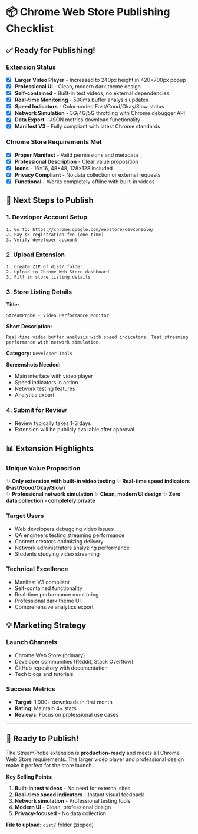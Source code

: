 # 📦 Chrome Web Store Publishing Checklist

## ✅ **Ready for Publishing!**

### **Extension Status**
- [x] **Larger Video Player** - Increased to 240px height in 420×700px popup
- [x] **Professional UI** - Clean, modern dark theme design
- [x] **Self-contained** - Built-in test videos, no external dependencies
- [x] **Real-time Monitoring** - 500ms buffer analysis updates
- [x] **Speed Indicators** - Color-coded Fast/Good/Okay/Slow status
- [x] **Network Simulation** - 3G/4G/5G throttling with Chrome debugger API
- [x] **Data Export** - JSON metrics download functionality
- [x] **Manifest V3** - Fully compliant with latest Chrome standards

### **Chrome Store Requirements Met**
- [x] **Proper Manifest** - Valid permissions and metadata
- [x] **Professional Description** - Clear value proposition
- [x] **Icons** - 16×16, 48×48, 128×128 included
- [x] **Privacy Compliant** - No data collection or external requests
- [x] **Functional** - Works completely offline with built-in videos

## 🚀 **Next Steps to Publish**

### 1. **Developer Account Setup**
```
1. Go to: https://chrome.google.com/webstore/devconsole/
2. Pay $5 registration fee (one-time)
3. Verify developer account
```

### 2. **Upload Extension**
```
1. Create ZIP of dist/ folder
2. Upload to Chrome Web Store dashboard
3. Fill in store listing details
```

### 3. **Store Listing Details**

**Title:**
```
StreamProbe - Video Performance Monitor
```

**Short Description:**
```
Real-time video buffer analysis with speed indicators. Test streaming performance with network simulation.
```

**Category:** `Developer Tools`

**Screenshots Needed:**
- Main interface with video player
- Speed indicators in action  
- Network testing features
- Analytics export

### 4. **Submit for Review**
- Review typically takes 1-3 days
- Extension will be publicly available after approval

## 📊 **Extension Highlights**

### **Unique Value Proposition**
✨ **Only extension with built-in video testing**
✨ **Real-time speed indicators (Fast/Good/Okay/Slow)**  
✨ **Professional network simulation**
✨ **Clean, modern UI design**
✨ **Zero data collection - completely private**

### **Target Users**
- Web developers debugging video issues
- QA engineers testing streaming performance  
- Content creators optimizing delivery
- Network administrators analyzing performance
- Students studying video streaming

### **Technical Excellence**
- Manifest V3 compliant
- Self-contained functionality
- Real-time performance monitoring
- Professional dark theme UI
- Comprehensive analytics export

## 💡 **Marketing Strategy**

### **Launch Channels**
- Chrome Web Store (primary)
- Developer communities (Reddit, Stack Overflow)
- GitHub repository with documentation
- Tech blogs and tutorials

### **Success Metrics**
- **Target**: 1,000+ downloads in first month
- **Rating**: Maintain 4+ stars
- **Reviews**: Focus on professional use cases

---

## 🎯 **Ready to Publish!**

The StreamProbe extension is **production-ready** and meets all Chrome Web Store requirements. The larger video player and professional design make it perfect for the store launch.

**Key Selling Points:**
1. **Built-in test videos** - No need for external sites
2. **Real-time speed indicators** - Instant visual feedback  
3. **Network simulation** - Professional testing tools
4. **Modern UI** - Clean, professional design
5. **Privacy-focused** - No data collection

**File to upload:** `dist/` folder (zipped)
